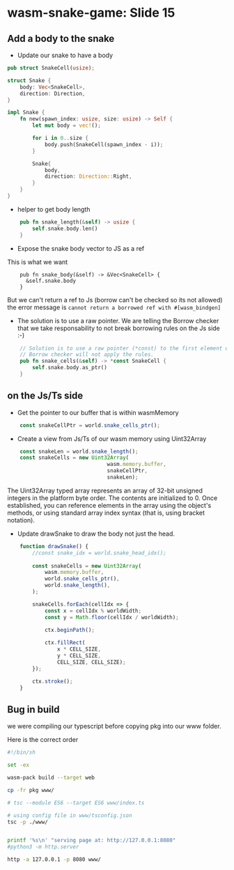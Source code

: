 # wasm-snake-game: Slide 15

## Add a body to the snake

- Update our snake to have a body

```rust
pub struct SnakeCell(usize);

struct Snake {
    body: Vec<SnakeCell>,
    direction: Direction,
}

impl Snake {
    fn new(spawn_index: usize, size: usize) -> Self {
        let mut body = vec!();

        for i in 0..size {
            body.push(SnakeCell(spawn_index - i)); 
        }

        Snake{
            body,
            direction: Direction::Right,
        }
    }
}
```
- helper to get body length

```rust
    pub fn snake_length(&self) -> usize {
        self.snake.body.len()
    }
```

- Expose the snake body vector to JS as a ref 

This is what we want

```
    pub fn snake_body(&self) -> &Vec<SnakeCell> {
      &self.snake.body
    }
```

But we can't return a ref to Js (borrow can't be checked so its not allowed)
the error message is `cannot return a borrowed ref with #[wasm_bindgen]`

- The solution is to use a raw pointer. We are telling the Borrow checker that we 
take responsability to not break borrowing rules on the Js side :-)

```rust
    // Solution is to use a raw pointer (*const) to the first element of our vector
    // Borrow checker will not apply the rules.
    pub fn snake_cells(&self) -> *const SnakeCell {
        self.snake.body.as_ptr()
    }

```

## on the Js/Ts side

- Get the pointer to our buffer that is within wasmMemory

```ts
    const snakeCellPtr = world.snake_cells_ptr();
```

- Create a view from Js/Ts of our wasm memory using Uint32Array

```ts
    const snakeLen = world.snake_length();
    const snakeCells = new Uint32Array( 
                                wasm.memory.buffer, 
                                snakeCellPtr, 
                                snakeLen);
```
The Uint32Array typed array represents an array of 32-bit unsigned integers in 
the platform byte order. The contents are initialized to 0. 
Once established, you can reference elements in the array using the object's methods, 
or using standard array index syntax (that is, using bracket notation).



- Update drawSnake to draw the body not just the head.

```ts
    function drawSnake() {
        //const snake_idx = world.snake_head_idx();
        
        const snakeCells = new Uint32Array(
            wasm.memory.buffer,
            world.snake_cells_ptr(),
            world.snake_length(),
        );

        snakeCells.forEach(cellIdx => {
            const x = cellIdx % worldWidth;
            const y = Math.floor(cellIdx / worldWidth);
            
            ctx.beginPath();

            ctx.fillRect(
                x * CELL_SIZE, 
                y * CELL_SIZE, 
                CELL_SIZE, CELL_SIZE);
        });

        ctx.stroke();
    }
```

## Bug in build
we were compiling our typescript before
copying pkg into our www folder.

Here is the correct order

```bash
#!/bin/sh

set -ex

wasm-pack build --target web

cp -fr pkg www/

# tsc --module ES6 --target ES6 www/index.ts

# using config file in www/tsconfig.json
tsc -p ./www/


printf '%s\n' "serving page at: http://127.0.0.1:8080"
#python3 -m http.server

http -a 127.0.0.1 -p 8080 www/
```
